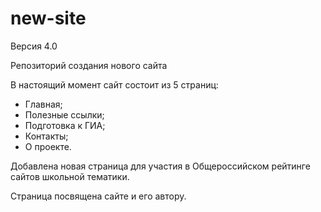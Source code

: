 # new-site

Версия 4.0

Репозиторий создания нового сайта

В настоящий момент сайт состоит из 5 страниц:
- Главная;
- Полезные ссылки;
- Подготовка к ГИА;
- Контакты;
- О проекте.

Добавлена новая страница для участия в Общероссийском рейтинге сайтов школьной тематики.

Страница посвящена сайте и его автору.